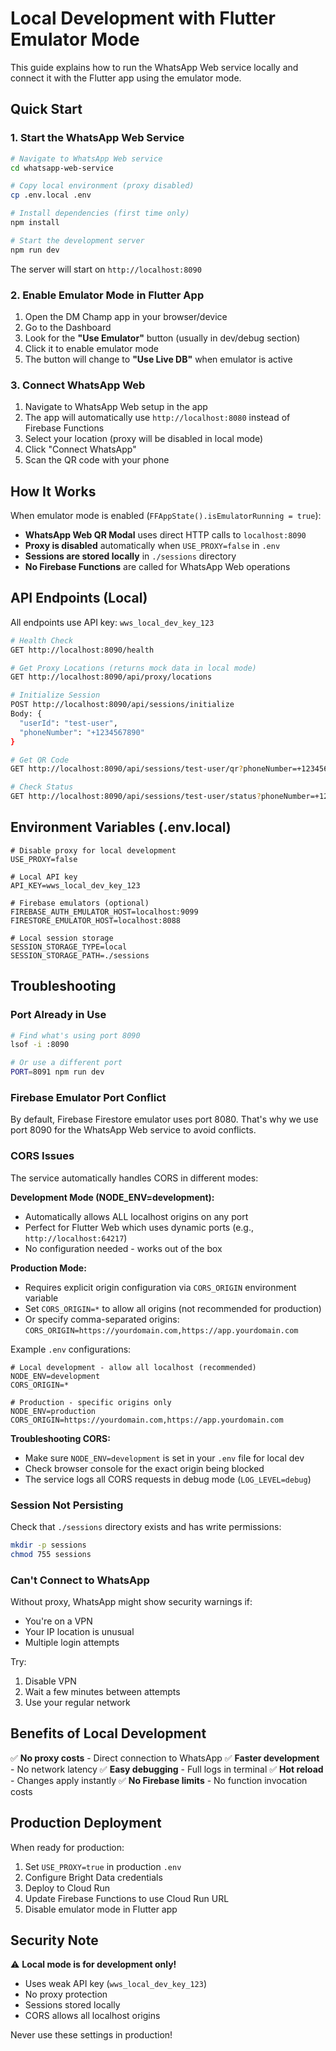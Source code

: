 # Local Development with Flutter Emulator Mode

This guide explains how to run the WhatsApp Web service locally and connect it with the Flutter app using the emulator mode.

## Quick Start

### 1. Start the WhatsApp Web Service

```bash
# Navigate to WhatsApp Web service
cd whatsapp-web-service

# Copy local environment (proxy disabled)
cp .env.local .env

# Install dependencies (first time only)
npm install

# Start the development server
npm run dev
```

The server will start on `http://localhost:8090`

### 2. Enable Emulator Mode in Flutter App

1. Open the DM Champ app in your browser/device
2. Go to the Dashboard
3. Look for the **"Use Emulator"** button (usually in dev/debug section)
4. Click it to enable emulator mode
5. The button will change to **"Use Live DB"** when emulator is active

### 3. Connect WhatsApp Web

1. Navigate to WhatsApp Web setup in the app
2. The app will automatically use `http://localhost:8080` instead of Firebase Functions
3. Select your location (proxy will be disabled in local mode)
4. Click "Connect WhatsApp"
5. Scan the QR code with your phone

## How It Works

When emulator mode is enabled (`FFAppState().isEmulatorRunning = true`):

- **WhatsApp Web QR Modal** uses direct HTTP calls to `localhost:8090`
- **Proxy is disabled** automatically when `USE_PROXY=false` in `.env`
- **Sessions are stored locally** in `./sessions` directory
- **No Firebase Functions** are called for WhatsApp Web operations

## API Endpoints (Local)

All endpoints use API key: `wws_local_dev_key_123`

```bash
# Health Check
GET http://localhost:8090/health

# Get Proxy Locations (returns mock data in local mode)
GET http://localhost:8090/api/proxy/locations

# Initialize Session
POST http://localhost:8090/api/sessions/initialize
Body: {
  "userId": "test-user",
  "phoneNumber": "+1234567890"
}

# Get QR Code
GET http://localhost:8090/api/sessions/test-user/qr?phoneNumber=+1234567890

# Check Status
GET http://localhost:8090/api/sessions/test-user/status?phoneNumber=+1234567890
```

## Environment Variables (.env.local)

```env
# Disable proxy for local development
USE_PROXY=false

# Local API key
API_KEY=wws_local_dev_key_123

# Firebase emulators (optional)
FIREBASE_AUTH_EMULATOR_HOST=localhost:9099
FIRESTORE_EMULATOR_HOST=localhost:8088

# Local session storage
SESSION_STORAGE_TYPE=local
SESSION_STORAGE_PATH=./sessions
```

## Troubleshooting

### Port Already in Use

```bash
# Find what's using port 8090
lsof -i :8090

# Or use a different port
PORT=8091 npm run dev
```

### Firebase Emulator Port Conflict

By default, Firebase Firestore emulator uses port 8080. That's why we use port 8090 for the WhatsApp Web service to avoid conflicts.

### CORS Issues

The service automatically handles CORS in different modes:

**Development Mode (NODE_ENV=development):**
- Automatically allows ALL localhost origins on any port
- Perfect for Flutter Web which uses dynamic ports (e.g., `http://localhost:64217`)
- No configuration needed - works out of the box

**Production Mode:**
- Requires explicit origin configuration via `CORS_ORIGIN` environment variable
- Set `CORS_ORIGIN=*` to allow all origins (not recommended for production)
- Or specify comma-separated origins: `CORS_ORIGIN=https://yourdomain.com,https://app.yourdomain.com`

Example `.env` configurations:

```env
# Local development - allow all localhost (recommended)
NODE_ENV=development
CORS_ORIGIN=*

# Production - specific origins only
NODE_ENV=production
CORS_ORIGIN=https://yourdomain.com,https://app.yourdomain.com
```

**Troubleshooting CORS:**
- Make sure `NODE_ENV=development` is set in your `.env` file for local dev
- Check browser console for the exact origin being blocked
- The service logs all CORS requests in debug mode (`LOG_LEVEL=debug`)

### Session Not Persisting

Check that `./sessions` directory exists and has write permissions:

```bash
mkdir -p sessions
chmod 755 sessions
```

### Can't Connect to WhatsApp

Without proxy, WhatsApp might show security warnings if:

- You're on a VPN
- Your IP location is unusual
- Multiple login attempts

Try:

1. Disable VPN
2. Wait a few minutes between attempts
3. Use your regular network

## Benefits of Local Development

✅ **No proxy costs** - Direct connection to WhatsApp
✅ **Faster development** - No network latency
✅ **Easy debugging** - Full logs in terminal
✅ **Hot reload** - Changes apply instantly
✅ **No Firebase limits** - No function invocation costs

## Production Deployment

When ready for production:

1. Set `USE_PROXY=true` in production `.env`
2. Configure Bright Data credentials
3. Deploy to Cloud Run
4. Update Firebase Functions to use Cloud Run URL
5. Disable emulator mode in Flutter app

## Security Note

⚠️ **Local mode is for development only!**

- Uses weak API key (`wws_local_dev_key_123`)
- No proxy protection
- Sessions stored locally
- CORS allows all localhost origins

Never use these settings in production!
